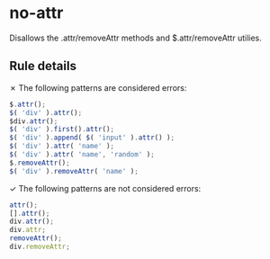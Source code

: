 # no-attr

Disallows the .attr/removeAttr methods and $.attr/removeAttr utilies.

## Rule details

✗ The following patterns are considered errors:
```js
$.attr();
$( 'div' ).attr();
$div.attr();
$( 'div' ).first().attr();
$( 'div' ).append( $( 'input' ).attr() );
$( 'div' ).attr( 'name' );
$( 'div' ).attr( 'name', 'random' );
$.removeAttr();
$( 'div' ).removeAttr( 'name' );
```

✓ The following patterns are not considered errors:
```js
attr();
[].attr();
div.attr();
div.attr;
removeAttr();
div.removeAttr;
```
